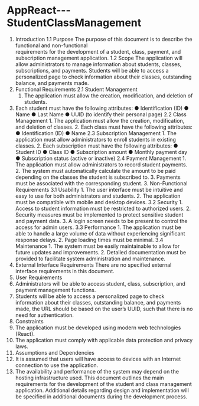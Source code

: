 # AppReact---StudentClassManagement

1. Introduction
  1.1 Purpose
  The purpose of this document is to describe the functional and non-functional  
  requirements for the development of a student, class, payment, and subscription
  management application.
  1.2 Scope
  The application will allow administrators to manage information about students,
  classes, subscriptions, and payments. Students will be able to access a personalized
  page to check information about their classes, outstanding balance, and payments
  made.
  2. Functional Requirements
    2.1 Student Management
      1. The application must allow the creation, modification, and deletion of
      students.
  2. Each student must have the following attributes:
    ● Identification (ID)
    ● Name
    ● Last Name
    ● UUID (to identify their personal page)
  2.2 Class Management
    1. The application must allow the creation, modification, and deletion of classes.
    2. Each class must have the following attributes:
      ● Identification (ID)
      ● Name
  2.3 Subscription Management
    1. The application must allow administrators to enroll students in existing
    classes.
    2. Each subscription must have the following attributes:
      ● Student ID
      ● Class ID
      ● Subscription amount
      ● Monthly payment day
      ● Subscription status (active or inactive)
  2.4 Payment Management
    1. The application must allow administrators to record student payments.
    2. The system must automatically calculate the amount to be paid depending on
      the classes the student is subscribed to.
    3. Payments must be associated with the corresponding student.
    3. Non-Functional Requirements
  3.1 Usability
    1. The user interface must be intuitive and easy to use for both administrators
    and students.
    2. The application must be compatible with mobile and desktop devices.
  3.2 Security
    1. Access to student information must be restricted to authorized users.
    2. Security measures must be implemented to protect sensitive student and
    payment data.
    3. A login screen needs to be present to control the access for admin users.
  3.3 Performance
    1. The application must be able to handle a large volume of data without
    experiencing significant response delays.
    2. Page loading times must be minimal.
  3.4 Maintenance
    1. The system must be easily maintainable to allow for future updates and
    improvements.
    2. Detailed documentation must be provided to facilitate system administration
    and maintenance.
4. External Interface Requirements
   There are no specified external interface requirements in this document.
5. User Requirements
 1. Administrators will be able to access student, class, subscription, and    
  payment management functions.
  2. Students will be able to access a personalized page to check information
  about their classes, outstanding balance, and payments made, the URL should
  be based on the user’s UUID, such that there is no need for authentication.
6. Constraints
  1. The application must be developed using modern web technologies (React).
  2. The application must comply with applicable data protection and privacy
  laws.
7. Assumptions and Dependencies
  1. It is assumed that users will have access to devices with an Internet
  connection to use the application.
  2. The availability and performance of the system may depend on the hosting
  infrastructure used.
  This document outlines the main requirements for the development of the student
  and class management application. Additional details regarding design and
  implementation will be specified in additional documents during the development
  process.
